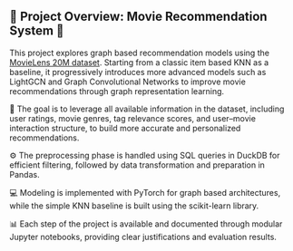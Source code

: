 ## 📘 Project Overview: Movie Recommendation System 📘

This project explores graph based recommendation models using the [MovieLens 20M dataset](https://www.kaggle.com/datasets/grouplens/movielens-20m-dataset). Starting from a classic item based KNN as a baseline, it progressively introduces more advanced models such as LightGCN and Graph Convolutional Networks to improve movie recommendations through graph representation learning.

🎯 The goal is to leverage all available information in the dataset, including user ratings, movie genres, tag relevance scores, and user–movie interaction structure, to build more accurate and personalized recommendations.

⚙️ The preprocessing phase is handled using SQL queries in DuckDB for efficient filtering, followed by data transformation and preparation in Pandas.

💻 Modeling is implemented with PyTorch for graph based architectures, while the simple KNN baseline is built using the scikit-learn library.

📊 Each step of the project is available and documented through modular Jupyter notebooks, providing clear justifications and evaluation results.

